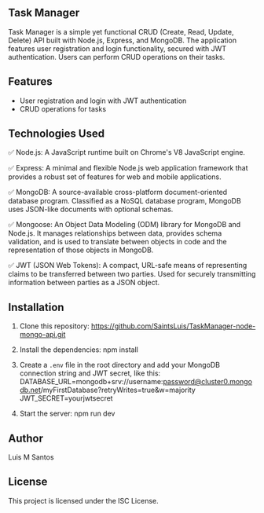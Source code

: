## Task Manager

Task Manager is a simple yet functional CRUD (Create, Read, Update, Delete) API built with Node.js, Express, and MongoDB. The application features user registration and login functionality, secured with JWT authentication. Users can perform CRUD operations on their tasks.

## Features

- User registration and login with JWT authentication
- CRUD operations for tasks

## Technologies Used

✅ Node.js: A JavaScript runtime built on Chrome's V8 JavaScript engine.

✅ Express: A minimal and flexible Node.js web application framework that provides a robust set of features for web and mobile applications.

✅ MongoDB: A source-available cross-platform document-oriented database program. Classified as a NoSQL database program, MongoDB uses JSON-like documents with optional schemas.

✅ Mongoose: An Object Data Modeling (ODM) library for MongoDB and Node.js. It manages relationships between data, provides schema validation, and is used to translate between objects in code and the representation of those objects in MongoDB.

✅ JWT (JSON Web Tokens): A compact, URL-safe means of representing claims to be transferred between two parties. Used for securely transmitting information between parties as a JSON object.

## Installation

1. Clone this repository:
   https://github.com/SaintsLuis/TaskManager-node-mongo-api.git

2. Install the dependencies:
   npm install

3. Create a `.env` file in the root directory and add your MongoDB connection string and JWT secret, like this:
   DATABASE_URL=mongodb+srv://username:password@cluster0.mongodb.net/myFirstDatabase?retryWrites=true&w=majority
   JWT_SECRET=yourjwtsecret

4. Start the server:
   npm run dev

## Author

Luis M Santos

## License

This project is licensed under the ISC License.
